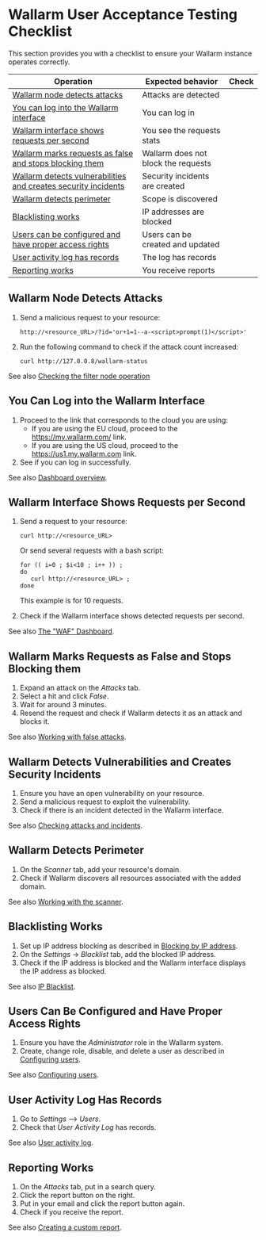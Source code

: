 # Wallarm User Acceptance Testing Checklist

This section provides you with a checklist to ensure your Wallarm instance operates correctly.

| Operation                                                                                                                                                        | Expected behavior                   | Check  |
|------------------------------------------------------------------------------------------------------------------------------------------------------------------|-------------------------------------|--------|
| [Wallarm node detects attacks](#wallarm-node-detects-attacks)                                                                     | Attacks are detected                |        |
| [You can log into the Wallarm interface](#you-can-log-into-the-wallarm-interface)                                                 | You can log in                      |        |
| [Wallarm interface shows requests per second](#wallarm-interface-shows-requests-per-second)                                       | You see the requests stats          |        |
| [Wallarm marks requests as false and stops blocking them](#wallarm-marks-requests-as-false-and-stops-blocking-them)               | Wallarm does not block the requests |        |
| [Wallarm detects vulnerabilities and creates security incidents](#wallarm-detects-vulnerabilities-and-creates-security-incidents) | Security incidents are created      |        |
| [Wallarm detects perimeter](#wallarm-detects-perimeter)                                                                                   | Scope is discovered                 |        |
| [Blacklisting works](#blacklisting-works)                                                                                         | IP addresses are blocked            |        |
| [Users can be configured and have proper access rights](#users-can-be-configured-and-have-proper-access-rights)                   | Users can be created and updated    |        |
| [User activity log has records](#user-activity-log-has-records)                                                                   | The log has records                 |        |
| [Reporting works](#reporting-works)                                                                                               | You receive reports                 |        | |


## Wallarm Node Detects Attacks

1. Send a malicious request to your resource:

   ```
   http://<resource_URL>/?id='or+1=1--a-<script>prompt(1)</script>'
   ```

2. Run the following command to check if the attack count increased:

   ```
   curl http://127.0.0.8/wallarm-status
   ```

See also [Checking the filter node operation](../quickstart-en/qs-check-operation-en.md)

## You Can Log into the Wallarm Interface

1.  Proceed to the link that corresponds to the cloud you are using: 
    *   If you are using the EU cloud, proceed to the <https://my.wallarm.com/> link.
    *   If you are using the US cloud, proceed to the <https://us1.my.wallarm.com> link.
2.  See if you can log in successfully.

See also [Dashboard overview](../user-guides/dashboard/intro.md).

## Wallarm Interface Shows Requests per Second

1. Send a request to your resource:

   ```
   curl http://<resource_URL>
   ```

   Or send several requests with a bash script:

   ```
   for (( i=0 ; $i<10 ; i++ )) ;
   do 
      curl http://<resource_URL> ;
   done
   ```

   This example is for 10 requests.

2. Check if the Wallarm interface shows detected requests per second.

See also [The "WAF" Dashboard](../user-guides/dashboard/waf.md).

## Wallarm Marks Requests as False and Stops Blocking them

1. Expand an attack on the *Attacks* tab. 
2. Select a hit and click *False*.
3. Wait for around 3 minutes.
4. Resend the request and check if Wallarm detects it as an attack and blocks it.

See also [Working with false attacks](../user-guides/events/false-attack.md).

## Wallarm Detects Vulnerabilities and Creates Security Incidents

1. Ensure you have an open vulnerability on your resource.
2. Send a malicious request to exploit the vulnerability.
3. Check if there is an incident detected in the Wallarm interface.

See also [Checking attacks and incidents](../user-guides/events/check-attack.md).

## Wallarm Detects Perimeter

1. On the *Scanner* tab, add your resource's domain.
2. Check if Wallarm discovers all resources associated with the added domain.

See also [Working with the scanner](../user-guides/scanner/intro.md).

## Blacklisting Works

1. Set up IP address blocking as described in [Blocking by IP address](../admin-en/configure-ip-blocking-en.md).
2. On the *Settings* -> *Blacklist* tab, add the blocked IP address.
3. Check if the IP address is blocked and the Wallarm interface displays the IP address as blocked.

See also [IP Blacklist](../user-guides/blacklist.md).

## Users Can Be Configured and Have Proper Access Rights

1. Ensure you have the *Administrator* role in the Wallarm system.
2. Create, change role, disable, and delete a user as described in [Configuring users](../user-guides/settings/users.md).

See also [Configuring users](../user-guides/settings/users.md).

## User Activity Log Has Records

1. Go to *Settings* –> *Users*.
2. Check that *User Activity Log* has records.

See also [User activity log](../user-guides/settings/audit-log.md).

## Reporting Works

1. On the *Attacks* tab, put in a search query.
2. Click the report button on the right.
3. Put in your email and click the report button again.
5. Check if you receive the report.

See also [Creating a custom report](../user-guides/search-and-filters/custom-report.md).

